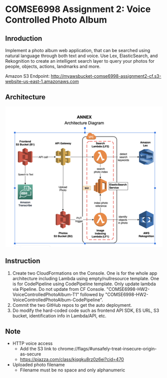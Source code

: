 # COMSE6998 Assignment 2: Voice Controlled Photo Album

## Inroduction
Implement a photo album web application, that can be searched using natural language through both text and voice. Use Lex, ElasticSearch, and Rekognition to create an intelligent search layer to query your photos for people, objects, actions, landmarks and more.

Amazon S3 Endpoint: http://myawsbucket-comse6998-assignment2-cf.s3-website-us-east-1.amazonaws.com

## Architecture
![Architecture](doc/AWS_architecture.png)

## Instruction
1. Create two CloudFormations on the Console. One is for the whole app architecture including Lambda using empty/nullresource template. One is for CodePipeline using CodePipeline template. Only update lambda via Pipeline. Do not update from CF Console. "COMSE6998-HW2-VoiceControlledPhotoAlbum-T1" followed by "COMSE6998-HW2-VoiceControlledPhotoAlbum-CodePipeline".
2. Commit the two GitHub repos to get the auto deployment.
3. Do modify the hard-coded code such as frontend API SDK, ES URL, S3 bucket, identification info in Lambda/API, etc.

## Note
- HTTP voice access
    - Add the S3 link to chrome://flags/#unsafely-treat-insecure-origin-as-secure
    - https://piazza.com/class/kjqgku8rz0z6ei?cid=470
- Uploaded photo filename
    - Filename must be no space and only alphanumeric
